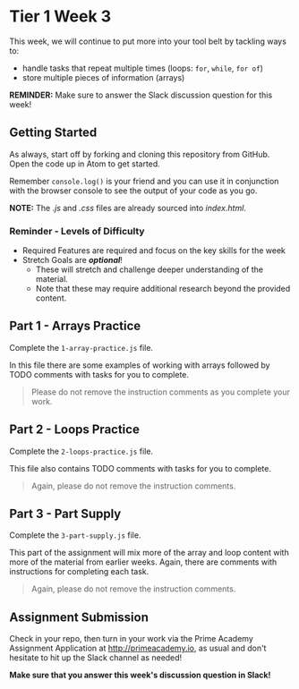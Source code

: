 # Tier 1 Week 3

This week, we will continue to put more into your tool belt by tackling ways to: 

- handle tasks that repeat multiple times (loops: `for`, `while`, `for of`)
- store multiple pieces of information (arrays)

**REMINDER:** Make sure to answer the Slack discussion question for this week!

## Getting Started

As always, start off by forking and cloning this repository from GitHub. Open the code up in Atom to get started.

Remember `console.log()` is your friend and you can use it in conjunction with the browser console to see the output of your code as you go.

**NOTE:** The *.js* and *.css* files are already sourced into *index.html*.

### Reminder - Levels of Difficulty

- Required Features are required and focus on the key skills for the week
- Stretch Goals are __*optional*__!
  - These will stretch and challenge deeper understanding of the material.
  - Note that these may require additional research beyond the provided content. 

## Part 1 - Arrays Practice
Complete the `1-array-practice.js` file. 

In this file there are some examples of working with arrays followed by TODO comments with tasks for you to complete. 

> Please do not remove the instruction comments as you complete your work. 

## Part 2 - Loops Practice
Complete the `2-loops-practice.js` file. 

This file also contains TODO comments with tasks for you to complete. 

> Again, please do not remove the instruction comments. 

## Part 3 - Part Supply
Complete the `3-part-supply.js` file. 

This part of the assignment will mix more of the array and loop content with more of the material from earlier weeks. Again, there are comments with instructions for completing each task. 

> Again, please do not remove the instruction comments. 


## Assignment Submission
Check in your repo, then turn in your work via the Prime Academy Assignment Application at http://primeacademy.io, as usual and don't hesitate to hit up the Slack channel as needed!

**Make sure that you answer this week's discussion question in Slack!**
